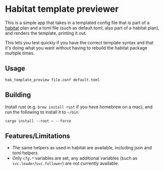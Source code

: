 # Habitat template previewer

This is a simple app that takes in a templated config file that is part of a
[habitat](https://www.habitat.sh) plan and a toml file (such as default.toml,
also part of a habitat plan), and renders the template, printing it out.

This lets you test quickly if you have the correct template syntax and that
it's doing what you want without having to rebuild the habitat package
multiple times.

## Usage

    hab_template_preview file.conf default.toml

## Building

Install rust (e.g. `brew install rust` if you have homebrew on a mac), and run
the following to install it to `~/bin`:

    cargo install --root ~ --force

## Features/Limitations

* The same helpers as used in habitat are available, including json and toml
  helpers.
* Only `cfg.*` variables are set, any additional variables (such as
  `svc.leader`/`svc.follower`) are not currently available.
